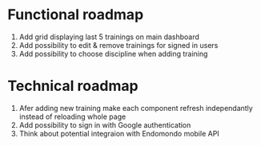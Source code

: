 ﻿# Functional roadmap

1. Add grid displaying last 5 trainings on main dashboard
2. Add possibility to edit & remove trainings for signed in users
3. Add possibility to choose discipline when adding training

# Technical roadmap

1. Afer adding new training make each component refresh independantly instead of reloading whole page
2. Add possibility to sign in with Google authentication
3. Think about potential integraion with Endomondo mobile API